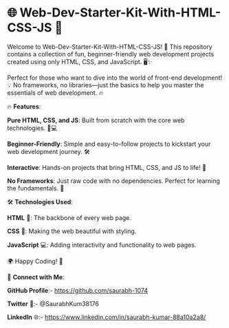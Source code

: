 # 🌐 Web-Dev-Starter-Kit-With-HTML-CSS-JS 🚀

Welcome to Web-Dev-Starter-Kit-With-HTML-CSS-JS! 🎉 This repository contains a collection of fun, beginner-friendly web development projects created using only HTML, CSS, and JavaScript. 🖥️✨

Perfect for those who want to dive into the world of front-end development! 💡 No frameworks, no libraries—just the basics to help you master the essentials of web development. 🔥
   
🔥 **Features**:  
  
**Pure HTML, CSS, and JS**: Built from scratch with the core web technologies. 🎨💻     
        
**Beginner-Friendly**: Simple and easy-to-follow projects to kickstart your web development journey. 🛠️      
     
**Interactive**: Hands-on projects that bring HTML, CSS, and JS to life! 🚀     
  
**No Frameworks**: Just raw code with no dependencies. Perfect for learning the fundamentals. 📝   
  
🛠️ **Technologies Used**: 
 
**HTML** 📝: The backbone of every web page. 

**CSS** 🎨: Making the web beautiful with styling.

**JavaScript** 💻: Adding interactivity and functionality to web pages.


🌍 Happy Coding! 🚀





🔗 **Connect with Me**:

**GitHub Profile**:- https://github.com/saurabh-1074

**Twitter** 🚀:- @SaurabhKum38176

**LinkedIn** 🌐:- https://www.linkedin.com/in/saurabh-kumar-88a10a2a8/

